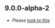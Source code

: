 ## 9.0.0-alpha-2

- Please [look to this](https://dooboolab.github.io/flutter_sound/book/CHANGELOG.html)

